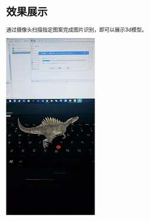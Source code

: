 # 效果展示

通过摄像头扫描指定图案完成图片识别，即可以展示3d模型。


![ABC](https://github.com/alienYalien/VR/blob/master/img/1573613897582.jpeg) 



